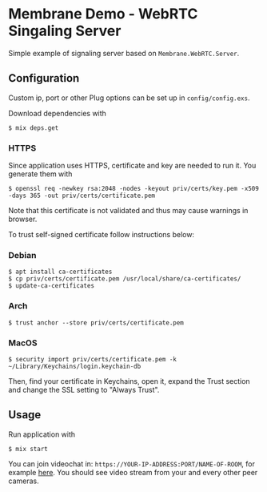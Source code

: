 # Membrane Demo - WebRTC Singaling Server 

Simple example of signaling server based on `Membrane.WebRTC.Server`.

## Configuration

Custom ip, port or other Plug options can be set up in `config/config.exs`. 

Download dependencies with

```
$ mix deps.get
```

### HTTPS

Since application uses HTTPS, certificate and key are needed to run it. You generate them with

```
$ openssl req -newkey rsa:2048 -nodes -keyout priv/certs/key.pem -x509 -days 365 -out priv/certs/certificate.pem
```

Note that this certificate is not validated and thus may cause warnings in browser.

To trust self-signed certificate follow instructions below:

### Debian

```
$ apt install ca-certificates
$ cp priv/certs/certificate.pem /usr/local/share/ca-certificates/
$ update-ca-certificates
```

### Arch

```
$ trust anchor --store priv/certs/certificate.pem
```

### MacOS

```
$ security import priv/certs/certificate.pem -k ~/Library/Keychains/login.keychain-db
```

Then, find your certificate in Keychains, open it, expand the Trust section and change
the SSL setting to "Always Trust".

## Usage

Run application with

```
$ mix start
```

You can join videochat in: 
`https://YOUR-IP-ADDRESS:PORT/NAME-OF-ROOM`, for example [here](https://localhost:8443/room). You should see 
video stream from your and every other peer cameras.
